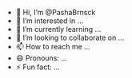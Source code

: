 - 👋 Hi, I’m @PashaBrnsck
- 👀 I’m interested in ...
- 🌱 I’m currently learning ...
- 💞️ I’m looking to collaborate on ...
- 📫 How to reach me ...
- 😄 Pronouns: ...
- ⚡ Fun fact: ...

<!---
PashaBrnsck/PashaBrnsck is a ✨ special ✨ repository because its `README.md` (this file) appears on your GitHub profile.
You can click the Preview link to take a look at your changes.
--->
